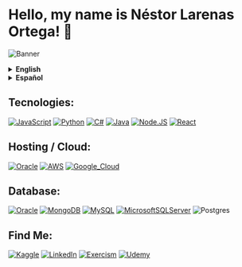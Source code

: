 # Hello, my name is Néstor Larenas Ortega! 👋

![Banner](https://github.com/Nestordeveloper/Nestordeveloper/blob/main/banner-github-nestordeveloper.png)

<details>
<summary><strong>English</strong></summary>

I hold a degree in Computer Engineering and have 3 years of experience in the field.

In 2018, I started my journey in the field of computer science to pursue my passion for technology. In the subsequent years, I continuously immersed myself in programming and data-related topics. These two areas are the most thrilling aspects of technology for me, given the significant impact they have on individuals, startups, and businesses.

Currently, I am continually enhancing my skills in web development and data science. Moreover, I am focused on a new project where I aim to integrate machine learning and artificial intelligence.

<strong>"Those who can imagine anything, can create the impossible." - Alan Turing</strong>

</details>
</details>

<details>
<summary><strong>Español</strong></summary>

Soy titulado de Ingeniería Informática con 3 años de experiencia en el rubro.
</br>
En 2018 ingrese a la carrera de informática para aprender sobre mi pasión que es la tecnología, en los años posteriores estuve constantemente aprendiendo sobre la programación y datos. Estas dos áreas son para mi, lo más apasionante de la tecnología y el gran aporte que hoy en día representan para personas, emprendimientos y empresas es significativo.

Actualmente me encuentro constantemente especializando mis habilidades de programación web, y ciencia de datos. Ademas de esto, mi enfoque personal esta en un nuevo proyecto en que busco integrar machine learning e inteligencia artificial.

<strong>"Los que pueden imaginar cualquier cosa, pueden crear lo imposible".</strong> <em> - Alan Turing </em>

</details>

## Tecnologies:

[![JavaScript](https://img.shields.io/badge/JavaScript-F7DF1E?style=for-the-badge&logo=javascript&logoColor=white&labelColor=101010)]()
[![Python](https://img.shields.io/badge/Python-yellow?style=for-the-badge&logo=python&logoColor=white&labelColor=101010)]()
[![C#](https://img.shields.io/badge/c%23-%23239120.svg?style=for-the-badge&logo=c-sharp&logoColor=white)]()
[![Java](https://img.shields.io/badge/Java-007396?style=for-the-badge&logo=java&logoColor=white&labelColor=101010)]()
[![Node.JS](https://img.shields.io/badge/Node.JS-339933?style=for-the-badge&logo=node.js&logoColor=white&labelColor=101010)]()
[![React](https://img.shields.io/badge/react-%2320232a.svg?style=for-the-badge&logo=react&logoColor=%2361DAFB)]()

## Hosting / Cloud:

[![Oracle](https://img.shields.io/badge/Oracle-F80000?style=for-the-badge&logo=oracle&logoColor=white)]()
[![AWS](https://img.shields.io/badge/AWS-232F3E?style=for-the-badge&logo=amazon-aws&logoColor=white&labelColor=101010)]()
[![Google_Cloud](https://img.shields.io/badge/Google_Cloud-4285F4?style=for-the-badge&logo=googlecloud&logoColor=white&labelColor=101010)]()

## Database:

[![Oracle](https://img.shields.io/badge/Oracle-F80000?style=for-the-badge&logo=oracle&logoColor=white)]()
[![MongoDB](https://img.shields.io/badge/MongoDB-47A248?style=for-the-badge&logo=mongodb&logoColor=white&labelColor=101010)]()
[![MySQL](https://img.shields.io/badge/MySQL-4479A1?style=for-the-badge&logo=mysql&logoColor=white&labelColor=101010)]()
[![MicrosoftSQLServer](https://img.shields.io/badge/Microsoft%20SQL%20Server-CC2927?style=for-the-badge&logo=microsoft%20sql%20server&logoColor=white)]()
![Postgres](https://img.shields.io/badge/postgres-%23316192.svg?style=for-the-badge&logo=postgresql&logoColor=white)

## Find Me:

[![Kaggle](https://img.shields.io/badge/Kaggle-035a7d?style=for-the-badge&logo=kaggle&logoColor=white)](https://www.kaggle.com/nestorlarenas)
[![LinkedIn](https://img.shields.io/badge/linkedin-%230077B5.svg?style=for-the-badge&logo=linkedin&logoColor=white)](https://www.linkedin.com/in/n%C3%A9stor-ignacio-larenas-ortega-fsdev/)
[![Exercism](https://img.shields.io/badge/Exercism-009CAB?style=for-the-badge&logo=exercism&logoColor=white)]()
[![Udemy](https://img.shields.io/badge/Udemy-A435F0?style=for-the-badge&logo=Udemy&logoColor=white)]()
